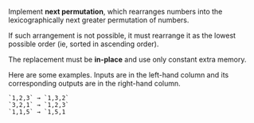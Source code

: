 Implement **next permutation**, which rearranges numbers into the lexicographically next greater permutation of numbers.

If such arrangement is not possible, it must rearrange it as the lowest possible order (ie, sorted in ascending order).

The replacement must be **in-place** and use only constant extra memory.

Here are some examples. Inputs are in the left-hand column and its corresponding outputs are in the right-hand column.

```
`1,2,3` → `1,3,2`
`3,2,1` → `1,2,3`
`1,1,5` → `1,5,1
```


